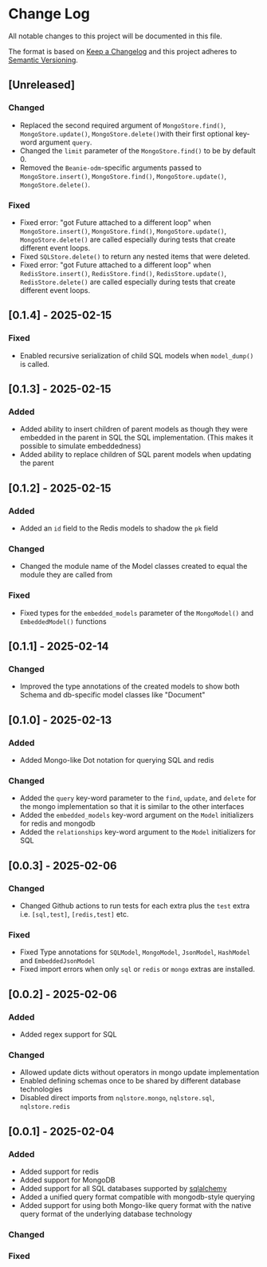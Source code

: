 # Change Log

All notable changes to this project will be documented in this file.

The format is based on [Keep a Changelog](http://keepachangelog.com/)
and this project adheres to [Semantic Versioning](http://semver.org/).

## [Unreleased]

### Changed

- Replaced the second required argument of `MongoStore.find()`, 
  `MongoStore.update()`, `MongoStore.delete()`with their first optional 
  key-word argument `query`.
- Changed the `limit` parameter of the `MongoStore.find()` to be by default 0.
- Removed the `Beanie-odm`-specific arguments passed to `MongoStore.insert()`,
  `MongoStore.find()`, `MongoStore.update()`, `MongoStore.delete()`.

### Fixed

- Fixed error: "got Future <Future pending> attached to a different loop" when
  `MongoStore.insert()`, `MongoStore.find()`, `MongoStore.update()`, `MongoStore.delete()`
  are called especially during tests that create different event loops.
- Fixed `SQLStore.delete()` to return any nested items that were deleted.
- Fixed error: "got Future <Future pending> attached to a different loop" when
  `RedisStore.insert()`, `RedisStore.find()`, `RedisStore.update()`, `RedisStore.delete()`
  are called especially during tests that create different event loops.

## [0.1.4] - 2025-02-15

### Fixed

- Enabled recursive serialization of child SQL models when `model_dump()` is called.

## [0.1.3] - 2025-02-15

### Added

- Added ability to insert children of parent models as though they were embedded in the parent 
  in SQL the SQL implementation. (This makes it possible to simulate embeddedness)
- Added ability to replace children of SQL parent models when updating the parent

## [0.1.2] - 2025-02-15

### Added

- Added an `id` field to the Redis models to shadow the `pk` field

### Changed

- Changed the module name of the Model classes created to equal the module they are called from

### Fixed

- Fixed types for the `embedded_models` parameter of the `MongoModel()` and `EmbeddedModel()` functions

## [0.1.1] - 2025-02-14

### Changed

- Improved the type annotations of the created models to show both Schema 
  and db-specific model classes like "Document"

## [0.1.0] - 2025-02-13

### Added

- Added Mongo-like Dot notation for querying SQL and redis

### Changed

- Added the `query` key-word parameter to the `find`, `update`, and `delete` for the mongo implementation
  so that it is similar to the other interfaces
- Added the `embedded_models` key-word argument on the `Model` initializers for redis and mongodb
- Added the `relationships` key-word argument to the `Model` initializers for SQL

## [0.0.3] - 2025-02-06

### Changed

- Changed Github actions to run tests for each extra plus the `test` extra i.e. `[sql,test]`, `[redis,test]` etc. 

### Fixed

- Fixed Type annotations for `SQLModel`, `MongoModel`, `JsonModel`, `HashModel` and `EmbeddedJsonModel`
- Fixed import errors when only `sql` or `redis` or `mongo` extras are installed.

## [0.0.2] - 2025-02-06

### Added

- Added regex support for SQL

### Changed

- Allowed update dicts without operators in mongo update implementation
- Enabled defining schemas once to be shared by different database technologies
- Disabled direct imports from `nqlstore.mongo`, `nqlstore.sql`, `nqlstore.redis`

## [0.0.1] - 2025-02-04

### Added

- Added support for redis
- Added support for MongoDB
- Added support for all SQL databases supported by [sqlalchemy](https://www.sqlalchemy.org/)
- Added a unified query format compatible with mongodb-style querying
- Added support for using both Mongo-like query format with the native query 
  format of the underlying database technology

### Changed

### Fixed
